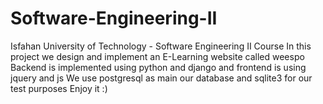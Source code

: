 # Software-Engineering-II
Isfahan University of Technology - Software Engineering II Course
In this project we design and implement an E-Learning website called weespo
Backend is implemented using python and django and frontend is using jquery and js
We use postgresql as main our database and sqlite3 for our test purposes
Enjoy it :)
